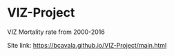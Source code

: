 # VIZ-Project
VIZ Mortality rate from 2000-2016

Site link: https://bcavala.github.io/VIZ-Project/main.html
